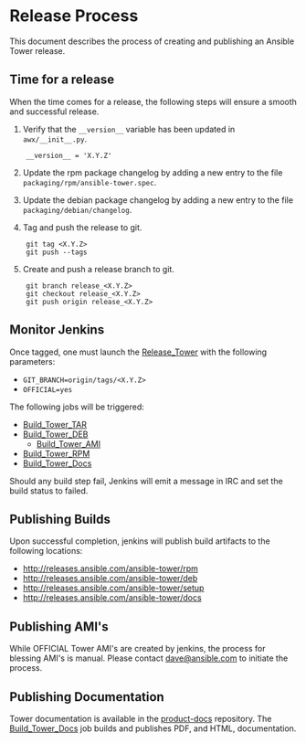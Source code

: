 Release Process
===============

This document describes the process of creating and publishing an Ansible Tower release.

Time for a release
------------------

When the time comes for a release, the following steps will ensure a smooth and
successful release.

1. Verify that the `__version__` variable has been updated in `awx/__init__.py`.

```
    __version__ = 'X.Y.Z'
```

2. Update the rpm package changelog by adding a new entry to the file `packaging/rpm/ansible-tower.spec`.

3. Update the debian package changelog by adding a new entry to the file `packaging/debian/changelog`.

4. Tag and push the release to git.

```
    git tag <X.Y.Z>
    git push --tags
```

5. Create and push a release branch to git.

```
    git branch release_<X.Y.Z>
    git checkout release_<X.Y.Z>
    git push origin release_<X.Y.Z>
```

Monitor Jenkins
---------------
Once tagged, one must launch the [Release_Tower](http://50.116.42.103/view/Tower/job/Release_Tower/) with the following parameters:
* `GIT_BRANCH=origin/tags/<X.Y.Z>`
* `OFFICIAL=yes`

The following jobs will be triggered:
* [Build_Tower_TAR](http://50.116.42.103/view/Tower/)
* [Build_Tower_DEB](http://50.116.42.103/view/Tower/)
  * [Build_Tower_AMI](http://50.116.42.103/view/Tower/)
* [Build_Tower_RPM](http://50.116.42.103/view/Tower/)
* [Build_Tower_Docs](http://50.116.42.103/view/Tower/)

Should any build step fail, Jenkins will emit a message in IRC and set the build status to failed.

Publishing Builds
-----------------
Upon successful completion, jenkins will publish build artifacts to the following locations:

* http://releases.ansible.com/ansible-tower/rpm
* http://releases.ansible.com/ansible-tower/deb
* http://releases.ansible.com/ansible-tower/setup
* http://releases.ansible.com/ansible-tower/docs

Publishing AMI's
----------------------
While OFFICIAL Tower AMI's are created by jenkins, the process for blessing AMI's is manual.  Please contact <dave@ansible.com> to initiate the process.

Publishing Documentation
------------------------
Tower documentation is available in the [product-docs](https://github.com/ansible/product-docs) repository.  The [Build_Tower_Docs](http://50.116.42.103/view/Tower/) job builds and publishes PDF, and HTML, documentation.
